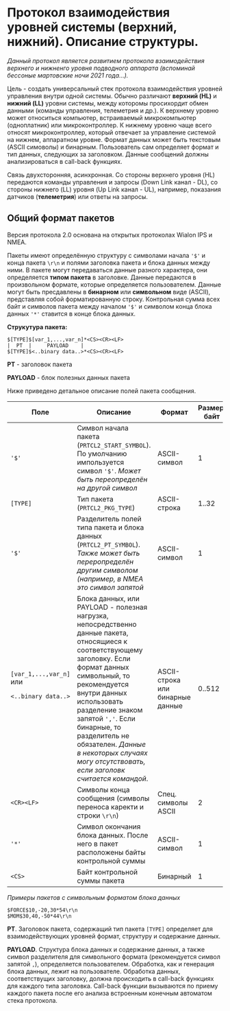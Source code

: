 # Протокол взаимодействия уровней системы (верхний, нижний). Описание структуры.

*Данный протокол является развитием протокола взаимодействия верхнего и нижненго уровня подводного аппарата (вспоминай бессоные мартовские ночи 2021 года...).* 

Цель - создать универсальный стек протокола взаимодействия уровней управления внутри одной системы. Обычно различают **верхний (HL)** и **нижний (LL)** уровни системы, между которомы просихордит обмен данными (команды управления, телеметрия и др.). К верхнему уровню может относиться компьютер, встраиваемый микрокомпьютер (одноплатник) или микроконтроллер. К нижнему уровню чаще всего относят микроконтроллер, который отвечает за управление системой на нижнем, аппаратном уровне. Формат данных может быть текстовым (ASCII симоволы) и бинарным. Пользователь сам определяет формат и тип данных, следующих за заголовком. Данные сообщений должны анализироваться в call-back функциях. 

Связь двухсторонняя, асинхронная. Со стороны верхнего уровня (HL) передаются команды управления и запросы (Down Link канал - DL), со стороны нижнего (LL) уровня (Up Link канал - UL), например, показания датчиков (**телеметрия**) или ответы на запросы.

## Общий формат пакетов

Версия протокола 2.0 основана на открытых протоколах Wialon IPS и NMEA.

Пакеты имеют определённую структуру с символами начала `'$'` и конца пакета `\r\n` и полями заголовка пакета и блока данных между ними. В пакете могут передаваться данные разного характера, они определяется **типом пакета** в заголовке. Данные передаются в произвольном формате, которые определяется пользователем. Данные могут быть пресдавлены в **бинарном** или **символьном** виде (ASCII), представляя собой форматированную строку. Контрольная сумма всех байт и символов пакета между началом `'$'` и символом конца блока данных `'*'` ставится в конце блока данных. 

**Струкутура пакета:**

```
$[TYPE]$[var_1,...,var_n]*<CS><CR><LF>
|  PT  |     PAYLOAD    |
$[TYPE]$<..binary data..>*<CS><CR><LF>
```

**PT** - заголовок пакета

**PAYLOAD** - блок полезных данных пакета

Ниже приведено детальное описание полей пакета сообщения.

Поле | Описание | Формат | Размер, байт
-----|----------|--|--
`'$'` | Символ начала пакета (`PRTCL2_START_SYMBOL`). По умолчанию импользуется символ `'$'`. *Может быть переопределён на другой символ* | ASCII-символ | 1
`[TYPE]` | Тип пакета (`PRTCL2_PKG_TYPE`) | ASCII-строка | 1..32
`'$'` | Разделитель полей типа пакета и блока данных (`PRTCL2_PT_SYMBOL`). *Также может быть переропределён другим символом (например, в NMEA это символ запятой* | ASCII-символ | 1
`[var_1,...,var_n]` или <p>`<..binary data..>`</p>| Блока данных, или PAYLOAD - полезная нагрузка, непосредственно данные пакета, относящиеся к соответствующему заголовку. Если формат данных символьный, то рекомендуется внутри данных использовать разделение знаком запятой `','`. Если бинарные, то разделитель не обязателен. *Данные в некоторых случаях могу отсутствовать, если заголовк считается командой*. | ASCII-строка или бинарные данные | 0..512
`<CR><LF>`| Символы конца сообщения (символы переноса каректи и строки `\r\n`) | Спец. символы ASCII | 2
`'*'` | Символ окончания блока данных. После него в пакет расположены байты контрольной суммы | ASCII-символ | 1
`<CS>` | Байт контрольной суммы пакета | Бинарный | 1


*Примеры пакетов с символьным форматом блока данных*
```
$FORCE$10,-20,30*54\r\n
$MOM$30,40,-50*44\r\n
```

**PT**. Заголовок пакета, содержащий тип пакета `[TYPE]` определяет для взаимодействующих уровней формат, структуру и содержание данных.

**PAYLOAD**. Структура блока данных и содержание данных, а также символ разделителя для символьного формата (рекомендуется символ запятой `,`), определяется пользователем. Обработка, как и генерация блока данных, лежит на пользователе. Обработка данных, соответствущих заголовку, должна происходить в call-back функциях для каждого типа заголовка. Call-back функции вызываются по приему каждого пакета после его анализа встроенным конечным автоматом стека протокола.

